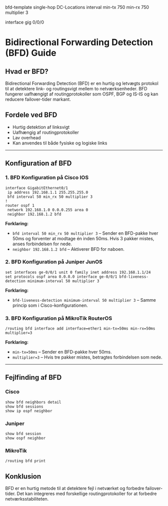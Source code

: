 
bfd-template single-hop DC-Locations
interval min-tx 750 min-rx 750 multiplier 3

interface gig 0/0/0 


# Bidirectional Forwarding Detection (BFD) Guide

## Hvad er BFD?
Bidirectional Forwarding Detection (BFD) er en hurtig og letvægts protokol til at detektere link- og routingsvigt mellem to netværksenheder. BFD fungerer uafhængigt af routingprotokoller som OSPF, BGP og IS-IS og kan reducere failover-tider markant.

## Fordele ved BFD
- Hurtig detektion af linksvigt
- Uafhængig af routingprotokoller
- Lav overhead
- Kan anvendes til både fysiske og logiske links

---

## Konfiguration af BFD

### 1. **BFD Konfiguration på Cisco IOS**
```cisco
interface GigabitEthernet0/1
 ip address 192.168.1.1 255.255.255.0
 bfd interval 50 min_rx 50 multiplier 3
!
router ospf 1
 network 192.168.1.0 0.0.0.255 area 0
 neighbor 192.168.1.2 bfd
```
**Forklaring:**
- `bfd interval 50 min_rx 50 multiplier 3` – Sender en BFD-pakke hver 50ms og forventer at modtage én inden 50ms. Hvis 3 pakker mistes, anses forbindelsen for nede.
- `neighbor 192.168.1.2 bfd` – Aktiverer BFD for naboen.

### 2. **BFD Konfiguration på Juniper JunOS**
```junos
set interfaces ge-0/0/1 unit 0 family inet address 192.168.1.1/24
set protocols ospf area 0.0.0.0 interface ge-0/0/1 bfd-liveness-detection minimum-interval 50 multiplier 3
```
**Forklaring:**
- `bfd-liveness-detection minimum-interval 50 multiplier 3` – Samme princip som i Cisco-konfigurationen.

### 3. **BFD Konfiguration på MikroTik RouterOS**
```mikrotik
/routing bfd interface add interface=ether1 min-tx=50ms min-rx=50ms multiplier=3
```
**Forklaring:**
- `min-tx=50ms` – Sender en BFD-pakke hver 50ms.
- `multiplier=3` – Hvis tre pakker mistes, betragtes forbindelsen som nede.

---

## Fejlfinding af BFD

### Cisco
```cisco
show bfd neighbors detail
show bfd sessions
show ip ospf neighbor
```

### Juniper
```junos
show bfd session
show ospf neighbor
```

### MikroTik
```mikrotik
/routing bfd print
```

## Konklusion
BFD er en hurtig metode til at detektere fejl i netværket og forbedre failover-tider. Det kan integreres med forskellige routingprotokoller for at forbedre netværksstabiliteten.
